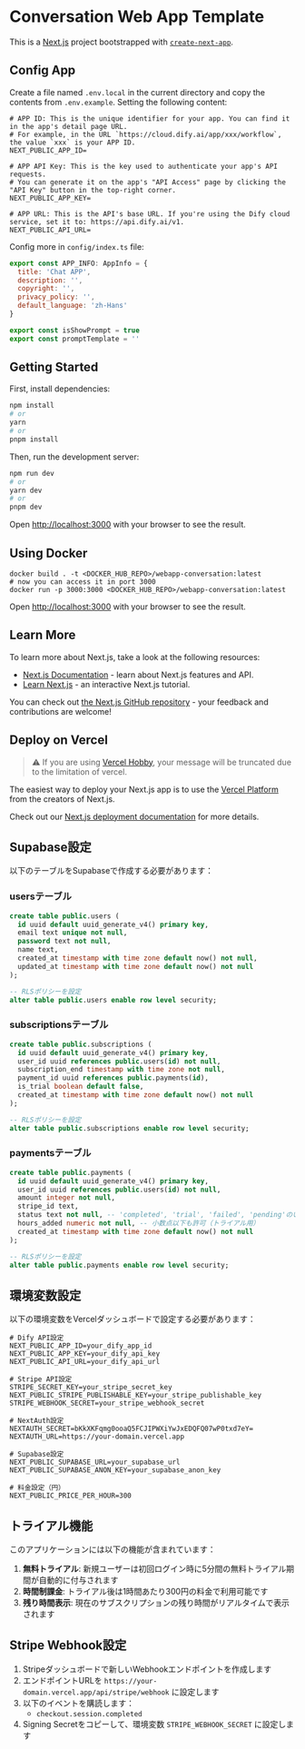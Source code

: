 # Conversation Web App Template
This is a [Next.js](https://nextjs.org/) project bootstrapped with [`create-next-app`](https://github.com/vercel/next.js/tree/canary/packages/create-next-app).

## Config App
Create a file named `.env.local` in the current directory and copy the contents from `.env.example`. Setting the following content:
```
# APP ID: This is the unique identifier for your app. You can find it in the app's detail page URL. 
# For example, in the URL `https://cloud.dify.ai/app/xxx/workflow`, the value `xxx` is your APP ID.
NEXT_PUBLIC_APP_ID=

# APP API Key: This is the key used to authenticate your app's API requests. 
# You can generate it on the app's "API Access" page by clicking the "API Key" button in the top-right corner.
NEXT_PUBLIC_APP_KEY=

# APP URL: This is the API's base URL. If you're using the Dify cloud service, set it to: https://api.dify.ai/v1.
NEXT_PUBLIC_API_URL=
```

Config more in `config/index.ts` file:   
```js
export const APP_INFO: AppInfo = {
  title: 'Chat APP',
  description: '',
  copyright: '',
  privacy_policy: '',
  default_language: 'zh-Hans'
}

export const isShowPrompt = true
export const promptTemplate = ''
```

## Getting Started
First, install dependencies:
```bash
npm install
# or
yarn
# or
pnpm install
```

Then, run the development server:

```bash
npm run dev
# or
yarn dev
# or
pnpm dev
```
Open [http://localhost:3000](http://localhost:3000) with your browser to see the result.

## Using Docker

```
docker build . -t <DOCKER_HUB_REPO>/webapp-conversation:latest
# now you can access it in port 3000
docker run -p 3000:3000 <DOCKER_HUB_REPO>/webapp-conversation:latest
```

Open [http://localhost:3000](http://localhost:3000) with your browser to see the result.

## Learn More

To learn more about Next.js, take a look at the following resources:

- [Next.js Documentation](https://nextjs.org/docs) - learn about Next.js features and API.
- [Learn Next.js](https://nextjs.org/learn) - an interactive Next.js tutorial.

You can check out [the Next.js GitHub repository](https://github.com/vercel/next.js/) - your feedback and contributions are welcome!

## Deploy on Vercel

> ⚠️ If you are using [Vercel Hobby](https://vercel.com/pricing), your message will be truncated due to the limitation of vercel.


The easiest way to deploy your Next.js app is to use the [Vercel Platform](https://vercel.com/new?utm_medium=default-template&filter=next.js&utm_source=create-next-app&utm_campaign=create-next-app-readme) from the creators of Next.js.

Check out our [Next.js deployment documentation](https://nextjs.org/docs/deployment) for more details.

## Supabase設定

以下のテーブルをSupabaseで作成する必要があります：

### usersテーブル
```sql
create table public.users (
  id uuid default uuid_generate_v4() primary key,
  email text unique not null,
  password text not null,
  name text,
  created_at timestamp with time zone default now() not null,
  updated_at timestamp with time zone default now() not null
);

-- RLSポリシーを設定
alter table public.users enable row level security;
```

### subscriptionsテーブル
```sql
create table public.subscriptions (
  id uuid default uuid_generate_v4() primary key,
  user_id uuid references public.users(id) not null,
  subscription_end timestamp with time zone not null,
  payment_id uuid references public.payments(id),
  is_trial boolean default false,
  created_at timestamp with time zone default now() not null
);

-- RLSポリシーを設定
alter table public.subscriptions enable row level security;
```

### paymentsテーブル
```sql
create table public.payments (
  id uuid default uuid_generate_v4() primary key,
  user_id uuid references public.users(id) not null,
  amount integer not null,
  stripe_id text,
  status text not null, -- 'completed', 'trial', 'failed', 'pending'のいずれか
  hours_added numeric not null, -- 小数点以下も許可（トライアル用）
  created_at timestamp with time zone default now() not null
);

-- RLSポリシーを設定
alter table public.payments enable row level security;
```

## 環境変数設定

以下の環境変数をVercelダッシュボードで設定する必要があります：

```
# Dify API設定
NEXT_PUBLIC_APP_ID=your_dify_app_id
NEXT_PUBLIC_APP_KEY=your_dify_api_key
NEXT_PUBLIC_API_URL=your_dify_api_url

# Stripe API設定
STRIPE_SECRET_KEY=your_stripe_secret_key
NEXT_PUBLIC_STRIPE_PUBLISHABLE_KEY=your_stripe_publishable_key
STRIPE_WEBHOOK_SECRET=your_stripe_webhook_secret

# NextAuth設定
NEXTAUTH_SECRET=bKkXKFqmg0ooaQ5FCJIPWXiYwJxEDQFQ07wP0txd7eY=
NEXTAUTH_URL=https://your-domain.vercel.app

# Supabase設定
NEXT_PUBLIC_SUPABASE_URL=your_supabase_url
NEXT_PUBLIC_SUPABASE_ANON_KEY=your_supabase_anon_key

# 料金設定（円）
NEXT_PUBLIC_PRICE_PER_HOUR=300
```

## トライアル機能

このアプリケーションには以下の機能が含まれています：

1. **無料トライアル**: 新規ユーザーは初回ログイン時に5分間の無料トライアル期間が自動的に付与されます
2. **時間制課金**: トライアル後は1時間あたり300円の料金で利用可能です
3. **残り時間表示**: 現在のサブスクリプションの残り時間がリアルタイムで表示されます

## Stripe Webhook設定

1. Stripeダッシュボードで新しいWebhookエンドポイントを作成します
2. エンドポイントURLを `https://your-domain.vercel.app/api/stripe/webhook` に設定します
3. 以下のイベントを購読します：
   - `checkout.session.completed`
4. Signing Secretをコピーして、環境変数 `STRIPE_WEBHOOK_SECRET` に設定します
